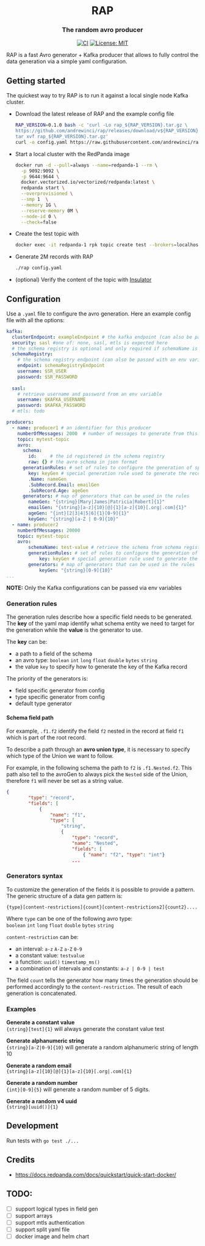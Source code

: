 <h1 align="center">RAP</h2>
<h3 align="center">The random avro producer</h3>

<p align="center">
<a href="https://github.com/andrewinci/rap/actions"><img alt="CI" src="https://github.com/andrewinci/rap/actions/workflows/go.yml/badge.svg"></a>
<a href="https://github.com/rap/license/blob/main/LICENSE"><img alt="License: MIT" src="https://img.shields.io/badge/License-MIT-green.svg"></a>
</p>


RAP is a fast Avro generator + Kafka producer that allows to fully control the data generation via a simple yaml configuration.

## Getting started

The quickest way to try RAP is to run it against a local single node Kafka cluster.
- Download the latest release of RAP and the example config file
  ```bash
  RAP_VERSION=0.1.0 bash -c 'curl -Lo rap_${RAP_VERSION}.tar.gz \
  https://github.com/andrewinci/rap/releases/download/v${RAP_VERSION}/rap_${RAP_VERSION}_$(uname)_$(uname -m).tar.gz && \
  tar xvf rap_${RAP_VERSION}.tar.gz'
  curl -o config.yaml https://raw.githubusercontent.com/andrewinci/rap/main/example/local_cluster.yaml
  ```
- Start a local cluster with the RedPanda image
  ```bash
  docker run -d --pull=always --name=redpanda-1 --rm \
    -p 9092:9092 \
    -p 9644:9644 \
    docker.vectorized.io/vectorized/redpanda:latest \
    redpanda start \
    --overprovisioned \
    --smp 1  \
    --memory 1G \
    --reserve-memory 0M \
    --node-id 0 \
    --check=false
  ```
- Create the test topic with
  ```bash
  docker exec -it redpanda-1 rpk topic create test --brokers=localhost:9092
  ```
- Generate 2M records with RAP
  ```bash
  ./rap config.yaml
  ```
- (optional) Verify the content of the topic with [Insulator](https://github.com/andrewinci/Insulator/blob/master/Readme.md)

## Configuration
Use a `.yaml` file to configure the avro generation. Here an example config file with all the options:
```yaml
kafka:
  clusterEndpoint: exampleEndpoint # the kafka endpoint (can also be passed with an env variable like $KAFKA_ENDPOINT)
  security: sasl #one of: none, sasl, mtls is expected here
  # the schema registry is optional and only required if schemaName is used in a producer
  schemaRegistry:
    # the schema registry endpoint (can also be passed with an env variable like $SR_ENDPOINT)
    endpoint: schemaRegistryEndpoint 
    username: $SR_USER
    password: $SR_PASSWORD
    
  sasl:
    # retrieve username and password from an env variable
    username: $KAFKA_USERNAME 
    password: $KAFKA_PASSWORD
  # mtls: todo

producers:
  - name: producer1 # an identifier for this producer
    numberOfMessages: 2000  # number of messages to generate from this producer
    topic: mytest-topic
    avro:
      schema: 
        id:     # the id registered in the schema registry
        raw: {} # the avro schema in json format
      generationRules: # set of rules to configure the generation of specific fields
        key: keyGen # special generation rule used to generate the record key
        .Name: nameGen 
        .SubRecord.Email: emailGen
        .SubRecord.Age: ageGen
      generators: # map of generators that can be used in the rules 
        nameGen: "{string}[Mary|James|Patricia|Robert]{1}"
        emailGen: "{string}[a-z]{10}[@]{1}[a-z]{10}[.org|.com]{1}"
        ageGen: "{int}[2|3|4|5|6]{1}[0-9]{1}"
        keyGen: "{string}[a-Z | 0-9]{10}"
  - name: producer2
    numberOfMessages: 20000
    topic: mytest-topic
    avro:
        schemaName: test-value # retrieve the schema from schema registry
        generationRules: # set of rules to configure the generation of specific fields
            key: keyGen # special generation rule used to generate the record key
        generators: # map of generators that can be used in the rules 
            keyGen: "{string}[0-9]{10}"
...
```
**NOTE:** Only the Kafka configurations can be passed via env variables
 
### Generation rules
The generation rules describe how a specific field needs to be generated.
The **key** of the yaml map identify what schema entity we need to target for the generation while the **value** is the generator to use.

The **key** can be:
- a path to a field of the schema
- an avro type: `boolean` `int` `long` `float` `double` `bytes` `string`
- the value `key` to specify how to generate the key of the Kafka record

The priority of the generators is:
- field specific generator from config
- type specific generator from config
- default type generator

#### Schema field path

For example, `.f1.f2` identify the field `f2` nested in the record at field `f1` which is part of the root record.

To describe a path through an **avro union type**, it is necessary to specify which type of the Union we want to follow.

For example, in the following schema the path to `f2` is `.f1.Nested.f2`.
This path also tell to the avroGen to always pick the `Nested` side of the Union, therefore `f1` will never be 
set as a string value.
```json
{
		"type": "record",
		"fields": [
			{
				"name": "f1",
				"type": [
					"string",
					{
						"type": "record",
						"name": "Nested",
						"fields": [
							{ "name": "f2", "type": "int"}
						...
```

### Generators syntax
To customize the generation of the fields it is possible to provide a pattern.
The generic structure of a data gen pattern is:
```
{type}[content-restrictions]{count}[content-restrictions2]{count2}....
```
Where `type` can be one of the following avro type:  
`boolean` `int` `long` `float` `double` `bytes` `string`

`content-restriction` can be:
- an interval: `a-z` `A-Z` `a-Z` `0-9`
- a constant value: `testvalue`
- a function: `uuid()` `timestamp_ms()`
- a combination of intervals and constants: `a-z | 0-9 | test`

The field `count` tells the generator how many times the generation should be performed accordingly to the `content-restriction`. The result of each generation is concatenated.

### Examples

**Generate a constant value**  
`{string}[test]{1}` will always generate the constant value test

**Generate alphanumeric string**  
`{string}[a-Z|0-9]{10}` will generate a random alphanumeric string of length 10

**Generate a random email**  
`{string}[a-z]{10}[@]{1}[a-z]{10}[.org|.com]{1}`

**Generate a random number**  
`{int}[0-9]{5}` will generate a random number of 5 digits.

**Generate a random v4 uuid**  
`{string}[uuid()]{1}`

## Development

Run tests with `go test ./...`

## Credits

- https://docs.redpanda.com/docs/quickstart/quick-start-docker/

## TODO:
- [ ] support logical types in field gen
- [ ] support arrays
- [ ] support mtls authentication
- [ ] support split yaml file
- [ ] docker image and helm chart